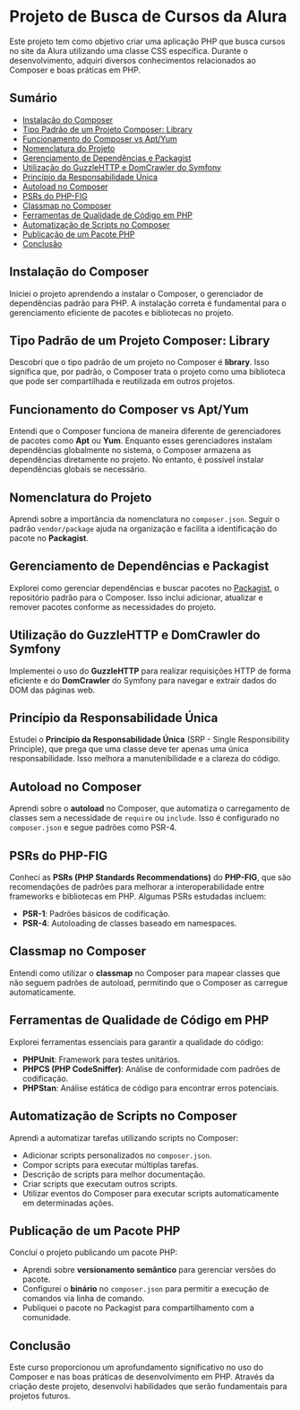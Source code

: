 # Projeto de Busca de Cursos da Alura

Este projeto tem como objetivo criar uma aplicação PHP que busca cursos no site da Alura utilizando uma classe CSS específica. Durante o desenvolvimento, adquiri diversos conhecimentos relacionados ao Composer e boas práticas em PHP.

## Sumário

- [Instalação do Composer](#instalação-do-composer)
- [Tipo Padrão de um Projeto Composer: Library](#tipo-padrão-de-um-projeto-composer-library)
- [Funcionamento do Composer vs Apt/Yum](#funcionamento-do-composer-vs-aptyum)
- [Nomenclatura do Projeto](#nomenclatura-do-projeto)
- [Gerenciamento de Dependências e Packagist](#gerenciamento-de-dependências-e-packagist)
- [Utilização do GuzzleHTTP e DomCrawler do Symfony](#utilização-do-guzzlehttp-e-domcrawler-do-symfony)
- [Princípio da Responsabilidade Única](#princípio-da-responsabilidade-única)
- [Autoload no Composer](#autoload-no-composer)
- [PSRs do PHP-FIG](#psrs-do-php-fig)
- [Classmap no Composer](#classmap-no-composer)
- [Ferramentas de Qualidade de Código em PHP](#ferramentas-de-qualidade-de-código-em-php)
- [Automatização de Scripts no Composer](#automatização-de-scripts-no-composer)
- [Publicação de um Pacote PHP](#publicação-de-um-pacote-php)
- [Conclusão](#conclusão)

## Instalação do Composer

Iniciei o projeto aprendendo a instalar o Composer, o gerenciador de dependências padrão para PHP. A instalação correta é fundamental para o gerenciamento eficiente de pacotes e bibliotecas no projeto.

## Tipo Padrão de um Projeto Composer: Library

Descobri que o tipo padrão de um projeto no Composer é **library**. Isso significa que, por padrão, o Composer trata o projeto como uma biblioteca que pode ser compartilhada e reutilizada em outros projetos.

## Funcionamento do Composer vs Apt/Yum

Entendi que o Composer funciona de maneira diferente de gerenciadores de pacotes como **Apt** ou **Yum**. Enquanto esses gerenciadores instalam dependências globalmente no sistema, o Composer armazena as dependências diretamente no projeto. No entanto, é possível instalar dependências globais se necessário.

## Nomenclatura do Projeto

Aprendi sobre a importância da nomenclatura no `composer.json`. Seguir o padrão `vendor/package` ajuda na organização e facilita a identificação do pacote no **Packagist**.

## Gerenciamento de Dependências e Packagist

Explorei como gerenciar dependências e buscar pacotes no [Packagist](https://packagist.org/), o repositório padrão para o Composer. Isso inclui adicionar, atualizar e remover pacotes conforme as necessidades do projeto.

## Utilização do GuzzleHTTP e DomCrawler do Symfony

Implementei o uso do **GuzzleHTTP** para realizar requisições HTTP de forma eficiente e do **DomCrawler** do Symfony para navegar e extrair dados do DOM das páginas web.

## Princípio da Responsabilidade Única

Estudei o **Princípio da Responsabilidade Única** (SRP - Single Responsibility Principle), que prega que uma classe deve ter apenas uma única responsabilidade. Isso melhora a manutenibilidade e a clareza do código.

## Autoload no Composer

Aprendi sobre o **autoload** no Composer, que automatiza o carregamento de classes sem a necessidade de `require` ou `include`. Isso é configurado no `composer.json` e segue padrões como PSR-4.

## PSRs do PHP-FIG

Conheci as **PSRs (PHP Standards Recommendations)** do **PHP-FIG**, que são recomendações de padrões para melhorar a interoperabilidade entre frameworks e bibliotecas em PHP. Algumas PSRs estudadas incluem:

- **PSR-1**: Padrões básicos de codificação.
- **PSR-4**: Autoloading de classes baseado em namespaces.

## Classmap no Composer

Entendi como utilizar o **classmap** no Composer para mapear classes que não seguem padrões de autoload, permitindo que o Composer as carregue automaticamente.

## Ferramentas de Qualidade de Código em PHP

Explorei ferramentas essenciais para garantir a qualidade do código:

- **PHPUnit**: Framework para testes unitários.
- **PHPCS (PHP CodeSniffer)**: Análise de conformidade com padrões de codificação.
- **PHPStan**: Análise estática de código para encontrar erros potenciais.

## Automatização de Scripts no Composer

Aprendi a automatizar tarefas utilizando scripts no Composer:

- Adicionar scripts personalizados no `composer.json`.
- Compor scripts para executar múltiplas tarefas.
- Descrição de scripts para melhor documentação.
- Criar scripts que executam outros scripts.
- Utilizar eventos do Composer para executar scripts automaticamente em determinadas ações.

## Publicação de um Pacote PHP

Concluí o projeto publicando um pacote PHP:

- Aprendi sobre **versionamento semântico** para gerenciar versões do pacote.
- Configurei o **binário** no `composer.json` para permitir a execução de comandos via linha de comando.
- Publiquei o pacote no Packagist para compartilhamento com a comunidade.

## Conclusão

Este curso proporcionou um aprofundamento significativo no uso do Composer e nas boas práticas de desenvolvimento em PHP. Através da criação deste projeto, desenvolvi habilidades que serão fundamentais para projetos futuros.

